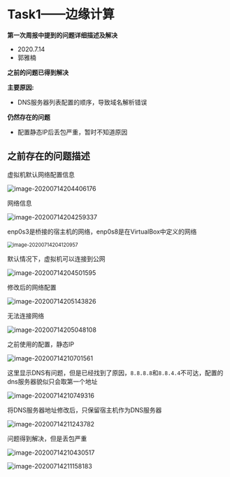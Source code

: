 # Task1——边缘计算

**第一次周报中提到的问题详细描述及解决**

+ 2020.7.14
+ 郭雅楠

**之前的问题已得到解决**

**主要原因:**

+ DNS服务器列表配置的顺序，导致域名解析错误

**仍然存在的问题**

+ 配置静态IP后丢包严重，暂时不知道原因

## 之前存在的问题描述

虚拟机默认网络配置信息

<img src="/home/faniche/.config/Typora/typora-user-images/image-20200714204406176.png" alt="image-20200714204406176"  />

网络信息

<img src="/home/faniche/.config/Typora/typora-user-images/image-20200714204259337.png" alt="image-20200714204259337"  />

enp0s3是桥接的宿主机的网络，enp0s8是在VirtualBox中定义的网络

<img src="/home/faniche/.config/Typora/typora-user-images/image-20200714204120957.png" alt="image-20200714204120957" style="zoom:80%;" />

默认情况下，虚拟机可以连接到公网

<img src="/home/faniche/.config/Typora/typora-user-images/image-20200714204501595.png" alt="image-20200714204501595"  />

修改后的网络配置

![image-20200714205143826](/home/faniche/.config/Typora/typora-user-images/image-20200714205143826.png)

无法连接网络

<img src="/home/faniche/.config/Typora/typora-user-images/image-20200714205048108.png" alt="image-20200714205048108"  />





之前使用的配置，静态IP

![image-20200714210701561](/home/faniche/.config/Typora/typora-user-images/image-20200714210701561.png)

这里显示DNS有问题，但是已经找到了原因，`8.8.8.8`和`8.8.4.4`不可达，配置的dns服务器貌似只会取第一个地址

![image-20200714210749316](/home/faniche/.config/Typora/typora-user-images/image-20200714210749316.png)

将DNS服务器地址修改后，只保留宿主机作为DNS服务器

![image-20200714211243782](/home/faniche/.config/Typora/typora-user-images/image-20200714211243782.png)

问题得到解决，但是丢包严重

![image-20200714210430517](/home/faniche/.config/Typora/typora-user-images/image-20200714210430517.png)

![image-20200714211158183](/home/faniche/.config/Typora/typora-user-images/image-20200714211158183.png)


